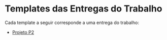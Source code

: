 # Templates das Entregas do Trabalho

Cada template a seguir corresponde a uma entrega do trabalho:
* [Projeto P2](p2.md)

